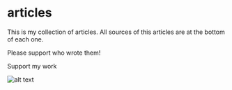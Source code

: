 # articles 

This is my collection of articles. All sources of this articles are at the bottom of each one. 

Please support who wrote them!


Support my work

![alt text](https://github.com/InserirAquiNome/articles/blob/master/static/image/donate.png "Logo Title Text 1")
